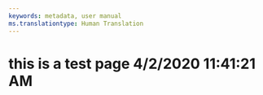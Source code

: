 ```yaml
---
keywords: metadata, user manual
ms.translationtype: Human Translation
---
```

# this is a test page 4/2/2020 11:41:21 AM